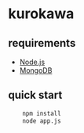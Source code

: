 kurokawa
======


requirements
------
+ [Node.js](http://nodejs.org/)
+ [MongoDB](http://www.mongodb.org/)


quick start
------
```bash
    npm install
    node app.js
```